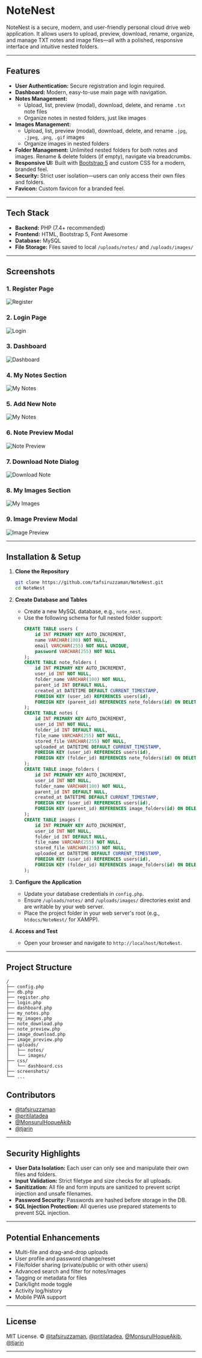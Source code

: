 # NoteNest

NoteNest is a secure, modern, and user-friendly personal cloud drive web application. It allows users to upload, preview, download, rename, organize, and manage TXT notes and image files—all with a polished, responsive interface and intuitive nested folders.

---

## Features

- **User Authentication:** Secure registration and login required.
- **Dashboard:** Modern, easy-to-use main page with navigation.
- **Notes Management:**
  - Upload, list, preview (modal), download, delete, and rename `.txt` note files
  - Organize notes in nested folders, just like images
- **Images Management:**
  - Upload, list, preview (modal), download, delete, and rename `.jpg`, `.jpeg`, `.png`, `.gif` images
  - Organize images in nested folders
- **Folder Management:** Unlimited nested folders for both notes and images. Rename & delete folders (if empty), navigate via breadcrumbs.
- **Responsive UI:** Built with [Bootstrap 5](https://getbootstrap.com/) and custom CSS for a modern, branded feel.
- **Security:** Strict user isolation—users can only access their own files and folders.
- **Favicon:** Custom favicon for a branded feel.

---

## Tech Stack

- **Backend:** PHP (7.4+ recommended)
- **Frontend:** HTML, Bootstrap 5, Font Awesome
- **Database:** MySQL
- **File Storage:** Files saved to local `/uploads/notes/` and `/uploads/images/`

---

## Screenshots

### 1. Register Page

![Register](screenshots/register.jpeg)

### 2. Login Page

![Login](screenshots/login.jpeg)

### 3. Dashboard

![Dashboard](screenshots/dashboard.jpeg)

### 4. My Notes Section

![My Notes](screenshots/my_notes.jpeg)

### 5. Add New Note

![My Notes](screenshots/new_note.jpg)

### 6. Note Preview Modal

![Note Preview](screenshots/note_preview.jpeg)

### 7. Download Note Dialog

![Download Note](screenshots/download_note.png)

### 8. My Images Section

![My Images](screenshots/my_images.jpeg)

### 9. Image Preview Modal

![Image Preview](screenshots/image_preview.jpeg)

---

## Installation & Setup

1. **Clone the Repository**
    ```bash
    git clone https://github.com/tafsiruzzaman/NoteNest.git
    cd NoteNest
    ```

2. **Create Database and Tables**
    - Create a new MySQL database, e.g., `note_nest`.
    - Use the following schema for full nested folder support:
      ```sql
      CREATE TABLE users (
          id INT PRIMARY KEY AUTO_INCREMENT,
          name VARCHAR(100) NOT NULL,
          email VARCHAR(255) NOT NULL UNIQUE,
          password VARCHAR(255) NOT NULL
      );
      CREATE TABLE note_folders (
          id INT PRIMARY KEY AUTO_INCREMENT,
          user_id INT NOT NULL,
          folder_name VARCHAR(100) NOT NULL,
          parent_id INT DEFAULT NULL,
          created_at DATETIME DEFAULT CURRENT_TIMESTAMP,
          FOREIGN KEY (user_id) REFERENCES users(id),
          FOREIGN KEY (parent_id) REFERENCES note_folders(id) ON DELETE CASCADE
      );
      CREATE TABLE notes (
          id INT PRIMARY KEY AUTO_INCREMENT,
          user_id INT NOT NULL,
          folder_id INT DEFAULT NULL,
          file_name VARCHAR(255) NOT NULL,
          stored_file VARCHAR(255) NOT NULL,
          uploaded_at DATETIME DEFAULT CURRENT_TIMESTAMP,
          FOREIGN KEY (user_id) REFERENCES users(id),
          FOREIGN KEY (folder_id) REFERENCES note_folders(id) ON DELETE SET NULL
      );
      CREATE TABLE image_folders (
          id INT PRIMARY KEY AUTO_INCREMENT,
          user_id INT NOT NULL,
          folder_name VARCHAR(100) NOT NULL,
          parent_id INT DEFAULT NULL,
          created_at DATETIME DEFAULT CURRENT_TIMESTAMP,
          FOREIGN KEY (user_id) REFERENCES users(id),
          FOREIGN KEY (parent_id) REFERENCES image_folders(id) ON DELETE CASCADE
      );
      CREATE TABLE images (
          id INT PRIMARY KEY AUTO_INCREMENT,
          user_id INT NOT NULL,
          folder_id INT DEFAULT NULL,
          file_name VARCHAR(255) NOT NULL,
          stored_file VARCHAR(255) NOT NULL,
          uploaded_at DATETIME DEFAULT CURRENT_TIMESTAMP,
          FOREIGN KEY (user_id) REFERENCES users(id),
          FOREIGN KEY (folder_id) REFERENCES image_folders(id) ON DELETE SET NULL
      );
      ```

3. **Configure the Application**
    - Update your database credentials in `config.php`.
    - Ensure `/uploads/notes/` and `/uploads/images/` directories exist and are writable by your web server.
    - Place the project folder in your web server's root (e.g., `htdocs/NoteNest/` for XAMPP).

4. **Access and Test**
    - Open your browser and navigate to `http://localhost/NoteNest`.

---

## Project Structure
```
/
├── config.php              
├── db.php                  
├── register.php            
├── login.php               
├── dashboard.php           
├── my_notes.php            
├── my_images.php           
├── note_download.php       
├── note_preview.php        
├── image_download.php      
├── image_preview.php       
├── uploads/
│   ├── notes/              
│   └── images/             
├── css/
│   └── dashboard.css       
├── screenshots/            
└── ...
```

## Contributors

- [@tafsiruzzaman](https://github.com/tafsiruzzaman)
- [@pritilatadea](https://github.com/pritilatadea)
- [@MonsurulHoqueAkib](https://github.com/MonsurulHoqueAkib)
- [@tjarin](https://github.com/tjarin)

---

## Security Highlights

- **User Data Isolation:** Each user can only see and manipulate their own files and folders.
- **Input Validation:** Strict filetype and size checks for all uploads.
- **Sanitization:** All file and form inputs are sanitized to prevent script injection and unsafe filenames.
- **Password Security:** Passwords are hashed before storage in the DB.
- **SQL Injection Protection:** All queries use prepared statements to prevent SQL injection.

---

## Potential Enhancements

- Multi-file and drag-and-drop uploads
- User profile and password change/reset
- File/folder sharing (private/public or with other users)
- Advanced search and filter for notes/images
- Tagging or metadata for files
- Dark/light mode toggle
- Activity log/history
- Mobile PWA support

---

## License

MIT License. © [@tafsiruzzaman](https://github.com/tafsiruzzaman), [@pritilatadea](https://github.com/pritilatadea), [@MonsurulHoqueAkib](https://github.com/MonsurulHoqueAkib), [@tjarin](https://github.com/tjarin)

---
